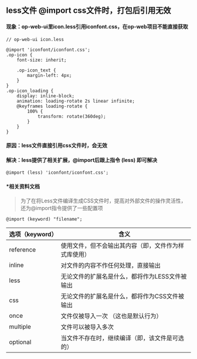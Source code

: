 ## less文件 @import css文件时，打包后引用无效

#### 现象：op-web-ui里icon.less引用iconfont.css，在op-web项目不能直接获取
```
// op-web-ui icon.less

@import 'iconfont/iconfont.css';
.op-icon {
	font-size: inherit;

	.op-icon_text {
		margin-left: 4px;
	}
}
.op-icon_loading {
	display: inline-block;
	animation: loading-rotate 2s linear infinite;
	@keyframes loading-rotate {
		100% {
			transform: rotate(360deg);
		}
	}
}
```
#### 原因：less文件直接引用css文件时，会无效

#### 解决：less提供了相关扩展，@import后跟上指令 (less) 即可解决

```
@import (less) 'iconfont/iconfont.css';
```
#### *相关资料文档

> 为了在将Less文件编译生成CSS文件时，提高对外部文件的操作灵活性，还为@import指令提供了一些配置项

```
@import (keyword) "filename";
```

| 选项（keyword） | 含义                                                 |
| --------------- | ---------------------------------------------------- |
| reference       | 使用文件，但不会输出其内容（即，文件作为样式库使用） |
| inline          | 对文件的内容不作任何处理，直接输出                   |
| less            | 无论文件的扩展名是什么，都将作为LESS文件被输出       |
| css             | 无论文件的扩展名是什么，都将作为CSS文件被输出        |
| once            | 文件仅被导入一次 （这也是默认行为）                  |
| multiple        | 文件可以被导入多次                                   |
| optional        | 当文件不存在时，继续编译（即，该文件是可选的）       |

